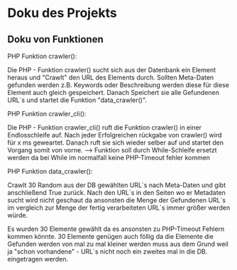 # Doku des Projekts
## Doku von Funktionen 
PHP Funktion crawler():

Die PHP - Funktion crawler() sucht sich aus der Datenbank ein Element heraus und "Crawlt" den URL des Elements durch.
Sollten Meta-Daten gefunden werden z.B. Keywords oder Beschreibung werden diese für diese Element auch gleich gespeichert.
Danach Speichert sie alle Gefundenen URL´s und startet die Funktion "data_crawler()".

PHP Funktion crawler_cli():

Die PHP - Funktion crawler_cli() ruft die Funktion crawler() in einer Endlosschleife auf. Nach jeder Erfolgreichen rückgabe von 
crawler() wird für x ms geweartet. Danach ruft sie sich wieder selber auf und startet den Vorgang somit von vorne.
--> Funktion soll durch While-Schleife ersetzt werden da bei While im normalfall keine PHP-Timeout fehler kommen

PHP Funktion data_crawler():

Crawlt 30 Random aus der DB gewählten URL´s nach Meta-Daten und gibt anschließend True zurück. Nach den URL´s in den Seiten wo er Metadaten sucht
wird nicht geschaut da ansonsten die Menge der Gefundenen URL´s im vergleich zur Menge der fertig verarbeiteten URL´s immer größer werden würde.

Es wurden 30 Elemente gewählt da es ansonsten zu PHP-Timeout Fehlern kommen könnte. 30 Elemente genügen auch föllig da die Elemente die Gefunden werden von 
mal zu mal kleiner werden muss aus dem Grund weil ja "schon vorhandene" - URL´s nicht noch ein zweites mal in die DB. eingetragen werden.

